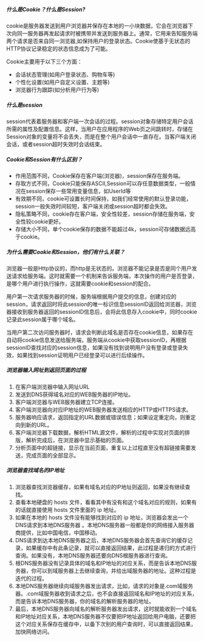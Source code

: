 ##### 什么是Cookie？什么是Session?

cookie是服务器发送到用户浏览器并保存在本地的一小块数据，它会在浏览器下次向同一服务器再发起请求时被携带并发送到服务器上。通常，它用来告知服务端两个请求是否来自同一浏览器,如保持用户的登录状态。Cookie使基于无状态的HTTP协议记录稳定的状态信息成为了可能。

Cookie主要用于以下三个方面：

- 会话状态管理(如用户登录状态、购物车等)
- 个性化设置(如用户自定义设置、主题等)
- 浏览器行为跟踪(如分析用户行为等)

##### 什么是session

session代表着服务器和客户端一次会话的过程。session对象存储特定用户会话所需的属性及配置信息。这样，当用户在应用程序的Web页之间跳转时，存储在Session对象的变量将不会丢失，而是在整个用户会话中一直存在。当客户端关闭会话，或者session超时失效时会话结束。

##### Cookie和Session有什么区别？

- 作用范围不同，Cookie保存在客户端(浏览器)，session保存在服务端。
- 存取方式不同，Cookie只能保存ASCII,Session可以存任意数据类型，一般情况在session保存一些常用变量信息，如UserId等
- 有效期不同，cookie可设置长时间保持，如我们经常使用的默认登录功能，session一般失效时间较短，客户端关闭或session超时都会失效。
- 隐私策略不同，cookie存在客户端，安全性较差，session存储在服务端，安全性较cookie更好。
- 存储大小不同，单个cookie保存的数据不能超过4k，session可存储数据远高于cookie。

##### 为什么需要Cookie和Session，他们有什么关联？

浏览器一般是Http协议的，而http是无状态的。浏览器不能记录是否是同个用户发送请求给服务端。这时就需要一个机制来告诉服务端，本次操作的用户是否登录，是哪个用户进行执行操作，这就需要cookie和session的配合。

用户第一次请求服务器的时候，服务端根据用户提交的信息，创建对应的session，请求返回时将此session的唯一标识信息sessionID返回给浏览器，浏览器接收到服务器返回的sessionID信息后，会将此信息存入cookie中，同时cookie记录此session属于哪个域名。

当用户第二次访问服务器时，请求会判断此域名是否存在cookie信息，如果存在自动将cookie信息发送给服务端，服务端从cookie中获取sessionID，再根据sessionID查找对应的session信息，如果没有找到说明用户没有登录或登录失效，如果找到session证明用户已经登录可以进行后续操作。



##### 浏览器输入网址到返回页面的过程

1. 在客户端浏览器中输入网址URL
2. 发送到DNS获得域名对应的WEB服务器的IP地址。
3. 客户端浏览器与WEB服务器建立TCP连接。
4. 客户端浏览器向对应IP地址的WEB服务器发送相应的HTTP或HTTPS请求。
5. 服务器响应请求，返回指定的URL数据或错误信息；如果设定重定向，则重定向到新的URL。
6. 客户端浏览器下载数据，解析HTML源文件，解析的过程中实现对页面的排版，解析完成后，在浏览器中显示基础的页面。
7. 分析页面中的超链接，显示在当前页面，重复以上过程直至没有超链接需要发送，完成页面的全部显示。

##### 浏览器查找域名的IP地址

1. 浏览器查找浏览器缓存，如果有域名对应的IP地址则返回，如果没有继续查找。
2. 查看本地硬盘的 hosts 文件，看看其中有没有和这个域名对应的规则，如果有的话就直接使用 hosts 文件里面的 ip 地址。
3.  如果在本地的 hosts 文件没有能够找到对应的 ip 地址，浏览器会发出一个 DNS请求到本地DNS服务器 。本地DNS服务器一般都是你的网络接入服务器商提供，比如中国电信，中国移动。
4. DNS请求到达本地DNS服务器之后，本地DNS服务器会首先查询它的缓存记录，如果缓存中有此条记录，就可以直接返回结果，此过程是递归的方式进行查询。如果没有，本地DNS服务器还要向DNS根服务器进行查询。
5. 根DNS服务器没有记录具体的域名和IP地址的对应关系，而是告诉本地DNS服务器，你可以到域服务器上去继续查询，并给出域服务器的地址。这种过程是迭代的过程。
6. 本地DNS服务器继续向域服务器发出请求，比如，请求的对象是.com域服务器。.com域服务器收到请求之后，也不会直接返回域名和IP地址的对应关系，而是告诉本地DNS服务器，你的域名的解析服务器的地址。
7. 最后，本地DNS服务器向域名的解析服务器发出请求，这时就能收到一个域名和IP地址对应关系，本地DNS服务器不仅要把IP地址返回给用户电脑，还要把这个对应关系保存在缓存中，以备下次别的用户查询时，可以直接返回结果，加快网络访问。

